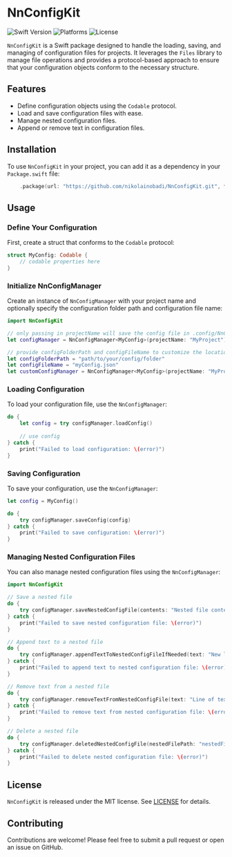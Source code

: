 # NnConfigKit

![Swift Version](https://badgen.net/badge/swift/6.0%2B/purple)
![Platforms](https://img.shields.io/badge/platforms-macOS%2012%2B-blue)
![License](https://img.shields.io/badge/license-MIT-lightgray)

`NnConfigKit` is a Swift package designed to handle the loading, saving, and managing of configuration files for projects. It leverages the `Files` library to manage file operations and provides a protocol-based approach to ensure that your configuration objects conform to the necessary structure.

## Features

- Define configuration objects using the `Codable` protocol.
- Load and save configuration files with ease.
- Manage nested configuration files.
- Append or remove text in configuration files.

## Installation

To use `NnConfigKit` in your project, you can add it as a dependency in your `Package.swift` file:

```swift
    .package(url: "https://github.com/nikolainobadi/NnConfigKit.git", from: "1.0.0")
```

## Usage

### Define Your Configuration
First, create a struct that conforms to the `Codable` protocol:

```swift
struct MyConfig: Codable {
    // codable properties here
}
```

### Initialize NnConfigManager
Create an instance of `NnConfigManager` with your project name and optionally specify the configuration folder path and configuration file name:

```swift
import NnConfigKit

// only passing in projectName will save the config file in .config/NnConfigList/\(projectName) in your home directory
let configManager = NnConfigManager<MyConfig>(projectName: "MyProject")

// provide configFolderPath and configFileName to customize the location of the config file
let configFolderPath = "path/to/your/config/folder"
let configFileName = "myConfig.json"
let customConfigManager = NnConfigManager<MyConfig>(projectName: "MyProject", configFolderPath: configFolderName, configFileName: configFileName)
```

### Loading Configuration
To load your configuration file, use the `NnConfigManager`:

```swift
do {
    let config = try configManager.loadConfig()
    
    // use config
} catch {
    print("Failed to load configuration: \(error)")
}
```

### Saving Configuration
To save your configuration, use the `NnConfigManager`:

```swift
let config = MyConfig()

do {
    try configManager.saveConfig(config)
} catch {
    print("Failed to save configuration: \(error)")
}
```

### Managing Nested Configuration Files
You can also manage nested configuration files using the `NnConfigManager`:

```swift
import NnConfigKit

// Save a nested file
do {
    try configManager.saveNestedConfigFile(contents: "Nested file contents", nestedFilePath: "nestedFile.txt")
} catch {
    print("Failed to save nested configuration file: \(error)")
}

// Append text to a nested file
do {
    try configManager.appendTextToNestedConfigFileIfNeeded(text: "New line of text", nestedFilePath: "nestedFile.txt")
} catch {
    print("Failed to append text to nested configuration file: \(error)")
}

// Remove text from a nested file
do {
    try configManager.removeTextFromNestedConfigFile(text: "Line of text to remove", nestedFilePath: "nestedFile.txt")
} catch {
    print("Failed to remove text from nested configuration file: \(error)")
}

// Delete a nested file
do {
    try configManager.deletedNestedConfigFile(nestedFilePath: "nestedFile.txt")
} catch {
    print("Failed to delete nested configuration file: \(error)")
}
```

## License

`NnConfigKit` is released under the MIT license. See [LICENSE](LICENSE) for details.

## Contributing

Contributions are welcome! Please feel free to submit a pull request or open an issue on GitHub.
